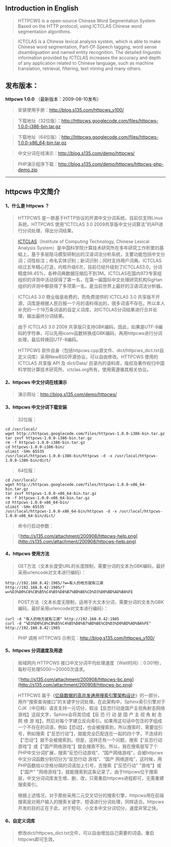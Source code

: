 ## Introduction in English ##

> HTTPCWS is a open-source Chinese Word Segmentation System Based on the HTTP protocol, using ICTCLAS Chinese word segmentation algorithms.

> ICTCLAS is a Chinese lexical analysis system, which is able to make Chinese word segmentation, Part-Of-Speech tagging, word sense disambiguation and named entity recognition. The detailed linguistic information provided by ICTCLAS increases the accuracy and depth of any application related to Chinese language, such as machine translation, retrieval, filtering, text mining and many others.

## 发布版本： ##
**httpcws 1.0.0** （最新版本：2009-08-10发布）

> 安装使用手册：http://blog.s135.com/httpcws_v100/

> 下载地址（32位版）：http://httpcws.googlecode.com/files/httpcws-1.0.0-i386-bin.tar.gz

> 下载地址（64位版）：http://httpcws.googlecode.com/files/httpcws-1.0.0-x86_64-bin.tar.gz

> 中文分词在线演示：http://blog.s135.com/demo/httpcws/

> PHP演示程序下载：http://blog.s135.com/demo/httpcws/httpcws-php-demo.zip


---


## httpcws 中文简介 ##
#### 1、什么是 httpcws ？ ####
> HTTPCWS 是一款基于HTTP协议的开源中文分词系统，目前仅支持Linux系统。HTTPCWS 使用“ICTCLAS 3.0 2009共享版中文分词算法”的API进行分词处理，得出分词结果。

> [ICTCLAS](http://ictclas.org/sub_1_2.html)（Institute of Computing Technology, Chinese Lexical Analysis System）是中国科学院计算技术研究所在多年研究工作积累的基础上，基于多层隐马模型研制出的汉语词法分析系统，主要功能包括中文分词；词性标注；命名实体识别；新词识别；同时支持用户词典。ICTCLAS经过五年精心打造，内核升级6次，目前已经升级到了ICTCLAS3.0，分词精度98.45%，各种词典数据压缩后不到3M。ICTCLAS在国内973专家组组织的评测中活动获得了第一名，在第一届国际中文处理研究机构SigHan组织的评测中都获得了多项第一名，是当前世界上最好的汉语词法分析器。

> ICTCLAS 3.0 商业版是收费的，而免费提供的 ICTCLAS 3.0 共享版不开源，词库是根据人民日报一个月的语料得出的，很多词语不存在。所以本人补充的一个19万条词语的自定义词库，对ICTCLAS分词结果进行合并处理，输出最终分词结果。

> 由于 ICTCLAS 3.0 2009 共享版只支持GBK编码，因此，如果是UTF-8编码的字符串，可以先用iconv函数转换成GBK编码，再用httpcws进行分词处理，最后转换回UTF-8编码。

> HTTPCWS 软件自身（包括httpcws.cpp源文件、dict/httpcws\_dict.txt自定义词库）采用NewBSD开源协议，可以自由修改。HTTPCWS 使用的 ICTCLAS 共享版 API 及 dict/Data/ 目录内的语料库，版权及著作权归中国科学院计算技术研究所、ictclas.org所有，使用需遵循其相关协议。

#### 2、httpcws 中文分词在线演示 ####
> 演示网址：http://blog.s135.com/demo/httpcws/

#### 3、httpcws 中文分词下载安装 ####
> 32位版：
```
cd /usr/local/
wget http://httpcws.googlecode.com/files/httpcws-1.0.0-i386-bin.tar.gz
tar zxvf httpcws-1.0.0-i386-bin.tar.gz
rm -f httpcws-1.0.0-i386-bin.tar.gz
cd httpcws-1.0.0-i386-bin/
ulimit -SHn 65535
/usr/local/httpcws-1.0.0-i386-bin/httpcws -d -x /usr/local/httpcws-1.0.0-i386-bin/dict/
```

> 64位版：
```
cd /usr/local/
wget http://httpcws.googlecode.com/files/httpcws-1.0.0-x86_64-bin.tar.gz
tar zxvf httpcws-1.0.0-x86_64-bin.tar.gz
rm -f httpcws-1.0.0-x86_64-bin.tar.gz
cd httpcws-1.0.0-x86_64-bin/
ulimit -SHn 65535
/usr/local/httpcws-1.0.0-x86_64-bin/httpcws -d -x /usr/local/httpcws-1.0.0-x86_64-bin/dict/
```

> 命令行启动参数：

> ![http://s135.com/attachment/200908/httpcws-help.png](http://s135.com/attachment/200908/httpcws-help.png)

#### 4、httpcws 使用方法 ####
> GET方法（文本长度受URL的长度限制，需要分词的文本为GBK编码，最好采用urlencode对文本进行编码）：
```
http://192.168.8.42:1985/?w=有人的地方就有江湖
http://192.168.8.42:1985/?w=%D3%D0%C8%CB%B5%C4%B5%D8%B7%BD%BE%CD%D3%D0%BD%AD%BA%FE
```

> POST方法（文本长度无限制，适用于大文本分词，需要分词的文本为GBK编码，最好采用urlencode对文本进行编码）：
```
curl -d "有人的地方就有江湖" http://192.168.8.42:1985
curl -d "%D3%D0%C8%CB%B5%C4%B5%D8%B7%BD%BE%CD%D3%D0%BD%AD%BA%FE" http://192.168.8.42:1985
```

> PHP 调用 HTTPCWS 示例见：http://blog.s135.com/httpcws_v100/

#### 5、httpcws 分词速度及用途 ####

> 局域网内 HTTPCWS 接口中文分词平均处理速度（Wait时间）：0.001秒，每秒可处理5000～20000次请求。

> ![http://s135.com/attachment/200908/httpcws-bc.png](http://s135.com/attachment/200908/httpcws-bc.png)

> HTTPCWS 属于《[亿级数据的高并发通用搜索引擎架构设计](http://blog.s135.com/post/385.htm)》的一部分，用作“搜索查询接口”的关键字分词处理。在此架构中，Sphinx索引引擎对于CJK（中日韩）语言支持一元切分，假设【反恐行动是国产主视角射击网络游戏】这段文字，Sphinx会将其切成【反 恐 行 动 是 国 产 主 视 角 射 击 网 络 游 戏】，然后对每个字建立反向索引。如果用这句话中包含的字组成一个不存在的词语，例如【恐动】，也会被搜索到，所以搜索时，需要加引号，例如搜索【"反恐行动"】，就能完全匹配连在一起的四个字，不连续的【"恐动"】就不会被搜索到。但是，这样还有一个问题，搜索【"反恐行动游戏"】或【"国产网络游戏"】就会搜索不到。所以，我在搜索层写了个PHP中文分词扩展，搜索“反恐行动游戏”、“国产网络游戏”，会被httpcws中文分词函数分别切分为“反恐行动 游戏”、“国产 网络游戏”，这时候，用PHP函数给以空格分隔的词语加上引号，去搜索【"反恐行动" "游戏"】或【"国产" "网络游戏"】，就能搜索到这条记录了。由于httpcws位于搜索层，中文分词词库发生增、删、改，只需重启httpcws进程即可，无需重建搜索索引。

> 根据上述情况，对于那些采用二元交叉切分的搜索引擎，httpcws用在前端搜索层对用户输入的搜索关键字、短语进行分词处理，同样适合。httpcws开发的目的正在于此，对于短句、小文本中文分词切分，速度非常之快。

#### 6、自定义词库 ####
> 修改dict/httpcws\_dict.txt文件，可以自由增加自己需要的词语。重启httpcws即可生效。